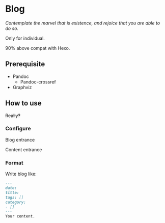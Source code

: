 # Blog

*Contemplate the marvel that is existence, and rejoice that you are able to do so.*

Only for individual.

90% above compat with Hexo.

## Prerequisite

- Pandoc
  - Pandoc-crossref
- Graphviz

## How to use

~~Really?~~

### Configure

Blog entrance

Content entrance

### Format

Write blog like:

```markdown
---
date:
title:
tags: []
category:
- []
---
Your content.
```
